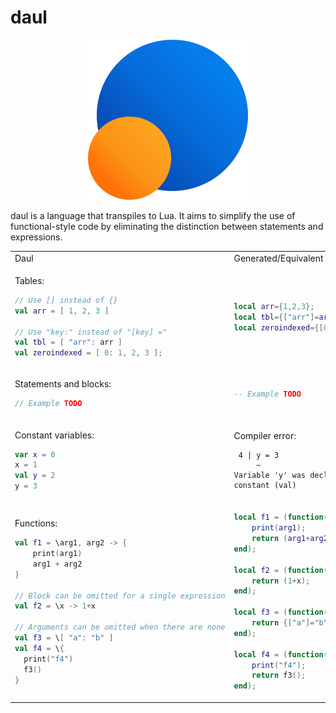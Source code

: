 # daul

<p align="center">
  <img width="256px" src="logo/daul.png"/>
</p>

daul is a language that transpiles to Lua. It aims to simplify the use of
functional-style code by eliminating the distinction between statements and
expressions.

<table>
<tr>
  <td>Daul</td> <td>Generated/Equivalent Lua code</td>
</tr>
<tr>

<td>

Tables:
```kotlin
// Use [] instead of {}
val arr = [ 1, 2, 3 ]

// Use "key:" instead of "[key] ="
val tbl = [ "arr": arr ]
val zeroindexed = [ 0: 1, 2, 3 ];
```

</td>
<td>

```lua
local arr={1,2,3};
local tbl={["arr"]=arr};
local zeroindexed={[0]=1,2,3};
```

</td>
</tr>

<tr>
<td>

Statements and blocks:
```kotlin
// Example TODO
```

</td>
<td>

```lua
-- Example TODO
```

</td>
</tr>

<tr>
<td>

Constant variables:
```kotlin
var x = 0
x = 1
val y = 2
y = 3
```

</td>
<td>

Compiler error:
```
 4 | y = 3
     ~
Variable 'y' was declared as constant (val)
```

</td>
</tr>

<tr>
<td>

Functions:
```kotlin
val f1 = \arg1, arg2 -> {
    print(arg1)
    arg1 + arg2
}

// Block can be omitted for a single expression
val f2 = \x -> 1+x

// Arguments can be omitted when there are none
val f3 = \[ "a": "b" ]
val f4 = \{
  print("f4")
  f3()
}
```

</td>
<td>

```lua
local f1 = (function(arg1,arg2)
    print(arg1);
    return (arg1+arg2);
end);

local f2 = (function(x)
    return (1+x);
end);

local f3 = (function()
    return {["a"]="b"};
end);

local f4 = (function()
    print("f4");
    return f3();
end);
```

</td>
</tr>
</table>
